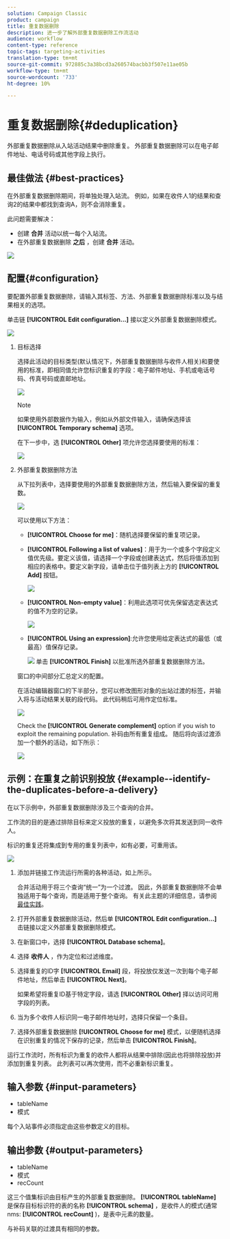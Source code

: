 ```yaml
---
solution: Campaign Classic
product: campaign
title: 重复数据删除
description: 进一步了解外部重复数据删除工作流活动
audience: workflow
content-type: reference
topic-tags: targeting-activities
translation-type: tm+mt
source-git-commit: 972885c3a38bcd3a260574bacbb3f507e11ae05b
workflow-type: tm+mt
source-wordcount: '733'
ht-degree: 10%

---
```



# 重复数据删除{#deduplication}

外部重复数据删除从入站活动结果中删除重复。 外部重复数据删除可以在电子邮件地址、电话号码或其他字段上执行。

## 最佳做法 {#best-practices}

在外部重复数据删除期间，将单独处理入站流。 例如，如果在收件人1的结果和查询2的结果中都找到查询A，则不会消除重复。

此问题需要解决：

* 创建 **合并** 活动以统一每个入站流。
* 在外部重复数据删除 **之后** ，创建 **合并** 活动。

![](assets/dedup_bonnepratique.png)

## 配置{#configuration}

要配置外部重复数据删除，请输入其标签、方法、外部重复数据删除标准以及与结果相关的选项。

单击链 **[!UICONTROL Edit configuration...]** 接以定义外部重复数据删除模式。

![](assets/s_user_segmentation_dedup_param.png)

1. 目标选择

   选择此活动的目标类型(默认情况下，外部重复数据删除与收件人相关)和要使用的标准，即相同值允许您标识重复的字段：电子邮件地址、手机或电话号码、传真号码或直邮地址。

   ![](assets/s_user_segmentation_dedup_param2.png)

   >[!NOTE]
   >
   >如果使用外部数据作为输入，例如从外部文件输入，请确保选择该 **[!UICONTROL Temporary schema]** 选项。
   >
   >在下一步中，选 **[!UICONTROL Other]** 项允许您选择要使用的标准：

   ![](assets/s_user_segmentation_dedup_param3.png)

1. 外部重复数据删除方法

   从下拉列表中，选择要使用的外部重复数据删除方法，然后输入要保留的重复数。

   ![](assets/s_user_segmentation_dedup_param4.png)

   可以使用以下方法：

   * **[!UICONTROL Choose for me]**：随机选择要保留的重复项记录。
   * **[!UICONTROL Following a list of values]**：用于为一个或多个字段定义值优先级。要定义该值，请选择一个字段或创建表达式，然后将值添加到相应的表格中。要定义新字段，请单击位于值列表上方的 **[!UICONTROL Add]** 按钮。

      ![](assets/s_user_segmentation_dedup_param5.png)

   * **[!UICONTROL Non-empty value]**：利用此选项可优先保留选定表达式的值不为空的记录。

      ![](assets/s_user_segmentation_dedup_param6.png)

   * **[!UICONTROL Using an expression]**:允许您使用给定表达式的最低（或最高）值保存记录。

      ![](assets/s_user_segmentation_dedup_param7.png)
   单击 **[!UICONTROL Finish]** 以批准所选外部重复数据删除方法。

   窗口的中间部分汇总定义的配置。

   在活动编辑器窗口的下半部分，您可以修改图形对象的出站过渡的标签，并输入将与活动结果关联的段代码。 此代码稍后可用作定位标准。

   ![](assets/s_user_segmentation_dedup_param8.png)

   Check the **[!UICONTROL Generate complement]** option if you wish to exploit the remaining population. 补码由所有重复组成。 随后将向该过渡添加一个额外的活动，如下所示：

   ![](assets/s_user_segmentation_dedup_param9.png)

## 示例：在重复之前识别投放 {#example--identify-the-duplicates-before-a-delivery}

在以下示例中，外部重复数据删除涉及三个查询的合并。

工作流的目的是通过排除目标来定义投放的重复，以避免多次将其发送到同一收件人。

标识的重复还将集成到专用的重复列表中，如有必要，可重用该。

![](assets/deduplication_example.png)

1. 添加并链接工作流运行所需的各种活动，如上所示。

   合并活动用于将三个查询“统一”为一个过渡。 因此，外部重复数据删除不会单独适用于每个查询，而是适用于整个查询。 有关此主题的详细信息，请参阅 [最佳实践](#best-practices)。

1. 打开外部重复数据删除活动，然后单 **[!UICONTROL Edit configuration...]** 击链接以定义外部重复数据删除模式。
1. 在新窗口中，选择 **[!UICONTROL Database schema]**。
1. 选择 **收件人** ，作为定位和过滤维度。
1. 选择重复的ID字 **[!UICONTROL Email]** 段，将投放仅发送一次到每个电子邮件地址，然后单击 **[!UICONTROL Next]**。

   如果希望将重复ID基于特定字段，请选 **[!UICONTROL Other]** 择以访问可用字段的列表。

1. 当为多个收件人标识同一电子邮件地址时，选择只保留一个条目。
1. 选择外部重复数据删除 **[!UICONTROL Choose for me]** 模式，以便随机选择在识别重复的情况下保存的记录，然后单击 **[!UICONTROL Finish]**。

运行工作流时，所有标识为重复的收件人都将从结果中排除(因此也将排除投放)并添加到重复列表。 此列表可以再次使用，而不必重新标识重复。

## 输入参数 {#input-parameters}

* tableName
* 模式

每个入站事件必须指定由这些参数定义的目标。

## 输出参数 {#output-parameters}

* tableName
* 模式
* recCount

这三个值集标识由目标产生的外部重复数据删除。 **[!UICONTROL tableName]** 是保存目标标识符的表的名称 **[!UICONTROL schema]** ，是收件人的模式(通常nms: **[!UICONTROL recCount]** )，是表中元素的数量。

与补码关联的过渡具有相同的参数。
